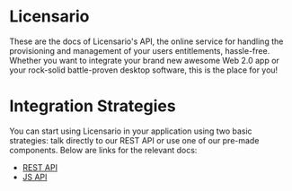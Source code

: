# Licensario
These are the docs of Licensario's API, the online service for handling the provisioning and management of your 
users entitlements, hassle-free. Whether you want to integrate your brand new awesome Web 2.0 app or 
your rock-solid battle-proven desktop software, this is the place for you!

# Integration Strategies
You can start using Licensario in your application using two basic strategies: talk directly to our REST API or 
use one of our pre-made components. Below are links for the relevant docs:

* [REST API](/rest-api.md)
* [JS API](/js-api.md)
